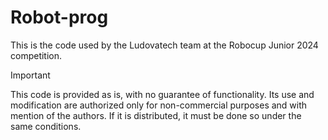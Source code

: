 # Robot-prog
This is the code used by the Ludovatech team at the Robocup Junior 2024 competition.

> [!IMPORTANT]
> This code is provided as is, with no guarantee of functionality. Its use and modification are authorized only for non-commercial purposes and with mention of the authors. If it is distributed, it must be done so under the same conditions.
